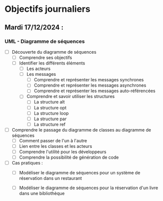 # Objectifs journaliers

## Mardi 17/12/2024 :

### UML - Diagramme de séquences

- [ ] Découverte du diagramme de séquences
  - [ ] Comprendre ses objectifs
  - [ ] Identifier les différents éléments
    - [ ] Les acteurs
	- [ ] Les messages
	  - [ ] Comprendre et représenter les messages synchrones
	  - [ ] Comprendre et représenter les messages asynchrones
	  - [ ] Comprendre et représenter les messages auto-référencées
	- [ ] Comprendre et savoir utiliser les structures
	  - [ ] La structure alt
	  - [ ] La structure opt
	  - [ ] La structure loop
	  - [ ] La structure par
	  - [ ] La structure ref
	
- [ ] Comprendre le passage du diagramme de classes au diagramme de séquences
  - [ ] Comment passer de l'un à l'autre
  - [ ] Lien entre les classes et les acteurs
  - [ ] Comprendre l'utilité pour les développeurs
  - [ ] Comprendre la possibilité de génération de code
  
- [ ] Cas pratiques :
  - [ ] Modéliser le diagramme de séquences pour un système de réservation dans un restaurant
  - [ ] Modéliser le diagramme de séquences pour la réservation d'un livre dans une bibliothèque
	  